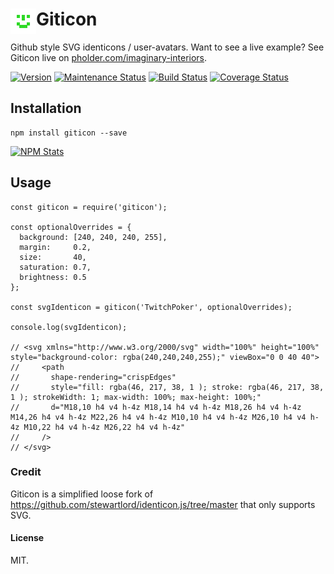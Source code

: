 # <img align="left" src="https://github.com/buildbreakdo/giticon/blob/master/examples/TwitchPoker.svg" alt="TwitchPoker user avatar identicon" height="41"/>Giticon 

Github style SVG identicons / user-avatars. Want to see a live example? See Giticon live on [pholder.com/imaginary-interiors](https://pholder.com/imaginary-interiors).

[<img title="Version" src="https://img.shields.io/npm/v/giticon.svg?style=flat-square" />](https://www.npmjs.org/package/giticon) [<img title="Maintenance Status" src="https://img.shields.io/badge/status-maintained-brightgreen.svg?style=flat-square" />](https://github.com/buildbreakdo/giticon/pulse) [<img title="Build Status" src="https://travis-ci.org/buildbreakdo/giticon.svg?branch=master" />](https://travis-ci.org/buildbreakdo/giticon/) [![Coverage Status](https://coveralls.io/repos/github/buildbreakdo/giticon/badge.svg?branch=master)](https://coveralls.io/github/buildbreakdo/giticon?branch=master)

## Installation
```
npm install giticon --save
```
[![NPM Stats](https://nodei.co/npm/giticon.png?downloads=true)](https://npmjs.org/package/giticon)

## Usage
```
const giticon = require('giticon');

const optionalOverrides = {
  background: [240, 240, 240, 255],
  margin:     0.2,
  size:       40,
  saturation: 0.7,
  brightness: 0.5
};

const svgIdenticon = giticon('TwitchPoker', optionalOverrides);

console.log(svgIdenticon);

// <svg xmlns="http://www.w3.org/2000/svg" width="100%" height="100%" style="background-color: rgba(240,240,240,255);" viewBox="0 0 40 40">
//     <path
//       shape-rendering="crispEdges"
//       style="fill: rgba(46, 217, 38, 1 ); stroke: rgba(46, 217, 38, 1 ); strokeWidth: 1; max-width: 100%; max-height: 100%;"
//       d="M18,10 h4 v4 h-4z M18,14 h4 v4 h-4z M18,26 h4 v4 h-4z M14,26 h4 v4 h-4z M22,26 h4 v4 h-4z M10,10 h4 v4 h-4z M26,10 h4 v4 h-4z M10,22 h4 v4 h-4z M26,22 h4 v4 h-4z"
//     />
// </svg>
```

### Credit
Giticon is a simplified loose fork of https://github.com/stewartlord/identicon.js/tree/master
that only supports SVG.

#### License
MIT.
